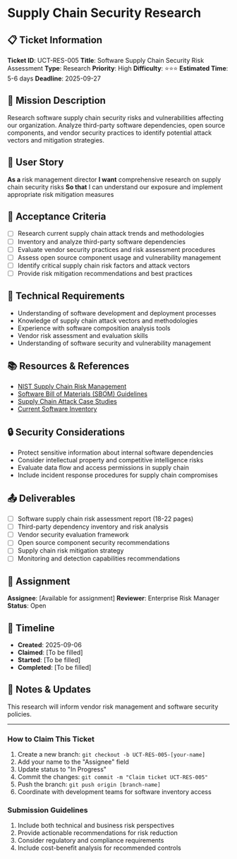 # Supply Chain Security Research

## 📋 Ticket Information

**Ticket ID**: UCT-RES-005
**Title**: Software Supply Chain Security Risk Assessment
**Type**: Research
**Priority**: High
**Difficulty**: ⭐⭐⭐
**Estimated Time**: 5-6 days
**Deadline**: 2025-09-27

## 🎯 Mission Description

Research software supply chain security risks and vulnerabilities affecting our organization. Analyze third-party software dependencies, open source components, and vendor security practices to identify potential attack vectors and mitigation strategies.

## 👤 User Story

**As a** risk management director
**I want** comprehensive research on supply chain security risks
**So that** I can understand our exposure and implement appropriate risk mitigation measures

## 📝 Acceptance Criteria

- [ ] Research current supply chain attack trends and methodologies
- [ ] Inventory and analyze third-party software dependencies
- [ ] Evaluate vendor security practices and risk assessment procedures
- [ ] Assess open source component usage and vulnerability management
- [ ] Identify critical supply chain risk factors and attack vectors
- [ ] Provide risk mitigation recommendations and best practices

## 🔧 Technical Requirements

- Understanding of software development and deployment processes
- Knowledge of supply chain attack vectors and methodologies
- Experience with software composition analysis tools
- Vendor risk assessment and evaluation skills
- Understanding of software security and vulnerability management

## 📚 Resources & References

- [NIST Supply Chain Risk Management](https://csrc.nist.gov/Projects/Supply-Chain-Risk-Management)
- [Software Bill of Materials (SBOM) Guidelines](various-sources)
- [Supply Chain Attack Case Studies](security-research)
- [Current Software Inventory](internal-development-teams)

## 🔒 Security Considerations

- Protect sensitive information about internal software dependencies
- Consider intellectual property and competitive intelligence risks
- Evaluate data flow and access permissions in supply chain
- Include incident response procedures for supply chain compromises

## 📤 Deliverables

- [ ] Software supply chain risk assessment report (18-22 pages)
- [ ] Third-party dependency inventory and risk analysis
- [ ] Vendor security evaluation framework
- [ ] Open source component security recommendations
- [ ] Supply chain risk mitigation strategy
- [ ] Monitoring and detection capabilities recommendations

## 👥 Assignment

**Assignee**: [Available for assignment]
**Reviewer**: Enterprise Risk Manager
**Status**: Open

## 📅 Timeline

- **Created**: 2025-09-06
- **Claimed**: [To be filled]
- **Started**: [To be filled]
- **Completed**: [To be filled]

## 💬 Notes & Updates

This research will inform vendor risk management and software security policies.

---

### How to Claim This Ticket

1. Create a new branch: `git checkout -b UCT-RES-005-[your-name]`
2. Add your name to the "Assignee" field
3. Update status to "In Progress"
4. Commit the changes: `git commit -m "Claim ticket UCT-RES-005"`
5. Push the branch: `git push origin [branch-name]`
6. Coordinate with development teams for software inventory access

### Submission Guidelines

1. Include both technical and business risk perspectives
2. Provide actionable recommendations for risk reduction
3. Consider regulatory and compliance requirements
4. Include cost-benefit analysis for recommended controls
